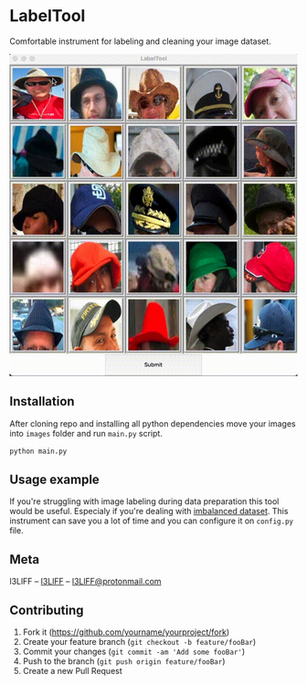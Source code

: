 # LabelTool

Comfortable instrument for labeling and cleaning your image dataset.

![](demo.gif)

## Installation

After cloning repo and installing all python dependencies move your images into `images` folder and run `main.py` script.

```sh
python main.py
```

## Usage example

If you're struggling with image labeling during data preparation this tool would be useful. 
Especialy if you're dealing with [imbalanced dataset][imbalanced_dataset]. This instrument can save you a lot of time and you can
configure it on `config.py` file.



## Meta

l3LlFF – [l3LlFF](https://www.kaggle.com/l3llff) – l3LlFF@protonmail.com

## Contributing

1. Fork it (<https://github.com/yourname/yourproject/fork>)
2. Create your feature branch (`git checkout -b feature/fooBar`)
3. Commit your changes (`git commit -am 'Add some fooBar'`)
4. Push to the branch (`git push origin feature/fooBar`)
5. Create a new Pull Request

<!-- Markdown link & img dfn's -->
[imbalanced_dataset]: https://machinelearningmastery.com/what-is-imbalanced-classification
